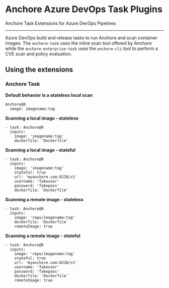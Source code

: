 # Anchore Azure DevOps Task Plugins

Anchore Task Extensions for Azure DevOps Pipelines

---

Azure DevOps build and release tasks to run Anchore and scan container images.
The `anchore-task` uses the inline scan tool offered by Anchore while the
`anchore-enterprise-task` uses the `anchore-cli` tool to perform a CVE scan
and policy evaluation.


## Using the extensions

### Anchore Task

**Default behavior is a stateless local scan**

```
Anchore@0
  image: imagename:tag
```

**Scanning a local image - stateless**
```
- task: Anchore@0
  inputs:
    image: 'imagename:tag'
    dockerfile: 'Dockerfile'
```

**Scanning a local image - stateful**
```
- task: Anchore@0
  inputs:
    image: 'imagename:tag'
    stateful: true
    url: 'myanchore.com:8228/v1'
    username: 'fakeuser'
    password: 'fakepass'
    dockerfile: 'Dockerfile'
```

**Scanning a remote image - stateless**
```
- task: Anchore@0
  inputs:
    image: 'repo/imagename:tag'
    dockerfile: 'Dockerfile'
    remoteImage: true
```

**Scanning a remote image - stateful**
```
- task: Anchore@0
  inputs:
    image: 'repo/imagename:tag'
    stateful: true
    url: 'myanchore.com:8228/v1'
    username: 'fakeuser'
    password: 'fakepass'
    dockerfile: 'Dockerfile'
    remoteImage: true
```
